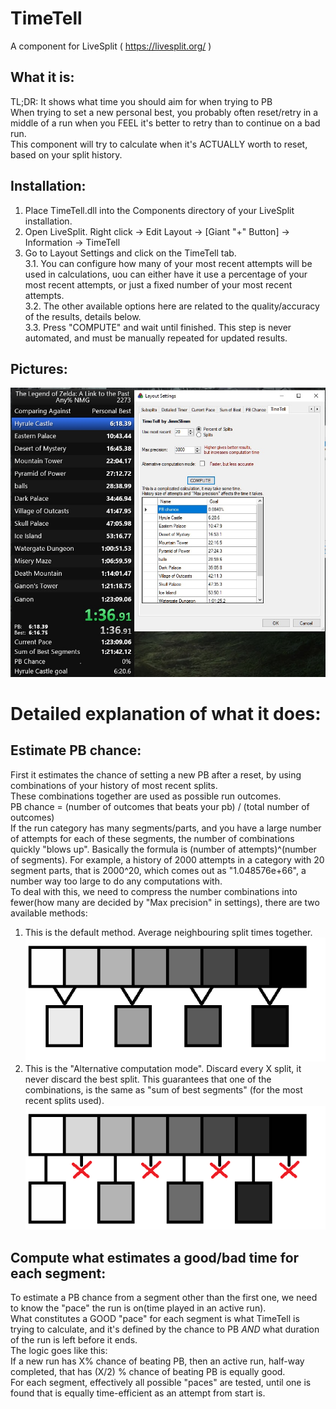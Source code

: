 # TimeTell
A component for LiveSplit ( https://livesplit.org/ )  

## What it is:
TL;DR: It shows what time you should aim for when trying to PB  
When trying to set a new personal best, you probably often reset/retry in a middle of a run when you FEEL it's better to retry than to continue on a bad run.  
This component will try to calculate when it's ACTUALLY worth to reset, based on your split history.

## Installation:
1. Place TimeTell.dll into the Components directory of your LiveSplit installation.
2. Open LiveSplit. Right click -> Edit Layout -> [Giant "+" Button] -> Information -> TimeTell
3. Go to Layout Settings and click on the TimeTell tab.  
  3.1. You can configure how many of your most recent attempts will be used in calculations, uou can either have it use a percentage of your most recent attempts, or just a fixed number of your most recent attempts.  
  3.2. The other available options here are related to the quality/accuracy of the results, details below.  
  3.3. Press "COMPUTE" and wait until finished. This step is never automated, and must be manually repeated for updated results.  
  
## Pictures:
![Method1](/images/timetellExample2.jpg)

# Detailed explanation of what it does:
## Estimate PB chance:
First it estimates the chance of setting a new PB after a reset, by using combinations of your history of most recent splits.  
These combinations together are used as possible run outcomes.  
PB chance = (number of outcomes that beats your pb) / (total number of outcomes)  
If the run category has many segments/parts, and you have a large number of attempts for each of these segments, the number of combinations quickly "blows up". Basically the formula is (number of attempts)^(number of segments). For example, a history of 2000 attempts in a category with 20 segment parts, that is 2000^20, which comes out as "1.048576e+66", a number way too large to do any computations with.  
To deal with this, we need to compress the number combinations into fewer(how many are decided by "Max precision" in settings), there are two available methods:  
1. This is the default method. Average neighbouring split times together.
![Method1](/images/method1.png)
2. This is the "Alternative computation mode". Discard every X split, it never discard the best split. This guarantees that one of the combinations, is the same as "sum of best segments" (for the most recent splits used).
![Method1](/images/method2.png)

## Compute what estimates a good/bad time for each segment:
To estimate a PB chance from a segment other than the first one, we need to know the "pace" the run is on(time played in an active run).  
What constitutes a GOOD "pace" for each segment is what TimeTell is trying to calculate, and it's defined by the chance to PB _AND_ what duration of the run is left before it ends.  
The logic goes like this:  
  If a new run has X% chance of beating PB, then an active run, half-way completed, that has (X/2) % chance of beating PB is equally good.  
For each segment, effectively all possible "paces" are tested, until one is found that is equally time-efficient as an attempt from start is.  

